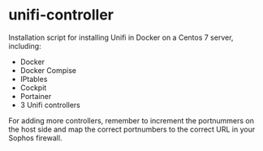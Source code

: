 # unifi-controller

Installation script for installing Unifi in Docker on a Centos 7 server, including:

- Docker
- Docker Compise
- IPtables
- Cockpit
- Portainer
- 3 Unifi controllers

For adding more controllers, remember to increment the portnummers on the host side and map the correct portnumbers to the correct URL in your Sophos firewall.
